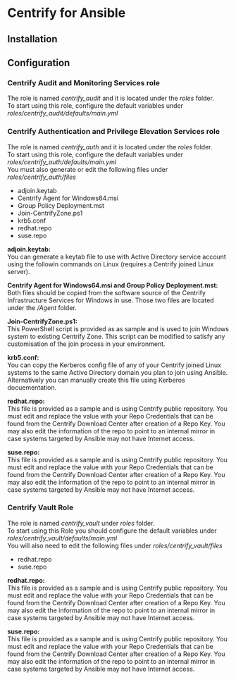 # Centrify for Ansible

## Installation

## Configuration

### Centrify Audit and Monitoring Services role
The role is named *centrify_audit* and it is located under the *roles* folder.  
To start using this role, configure the default variables under *roles/centrify_audit/defaults/main.yml*

### Centrify Authentication and Privilege Elevation Services role
The role is named *centrify_auth* and it is located under the *roles* folder.  
To start using this role, configure the default variables under *roles/centrify_auth/defaults/main.yml*  
You must also generate or edit the following files under *roles/centrify_auth/files*
- adjoin.keytab
- Centrify Agent for Windows64.msi
- Group Policy Deployment.mst
- Join-CentrifyZone.ps1
- krb5.conf
- redhat.repo
- suse.repo

**adjoin.keytab:**  
You can generate a keytab file to use with Active Directory service account using the followin commands on Linux (requires a Centrify joined Linux server).

**Centrify Agent for Windows64.msi and Group Policy Deployment.mst:**  
Both files should be copied from the software source of the Centrify Infrastructure Services for Windows in use. Those two files are located under the */Agent* folder.

**Join-CentrifyZone.ps1:**  
This PowerShell script is provided as as sample and is used to join Windows system to existing Centrify Zone. This script can be modified to satisfy any customisation of the join process in your environment.
 
**krb5.conf:**  
You can copy the Kerberos config file of any of your Centrify joined Linux systems to the same Active Directory domain you plan to join using Ansible. Alternatively you can manually create this file using Kerberos docuementation.

**redhat.repo:**  
This file is provided as a sample and is using Centrify public repository. You must edit and replace the <REPOKEY> value with your Repo Credentials that can be found from the Centrify Download Center after creation of a Repo Key.
You may also edit the information of the repo to point to an internal mirror in case systems targeted by Ansible may not have Internet access.

**suse.repo:**  
This file is provided as a sample and is using Centrify public repository. You must edit and replace the <REPOKEY> value with your Repo Credentials that can be found from the Centrify Download Center after creation of a Repo Key.
You may also edit the information of the repo to point to an internal mirror in case systems targeted by Ansible may not have Internet access.

### Centrify Vault Role
The role is named *centrify_vault* under *roles* folder.  
To start using this Role you should configure the default variables under *roles/centrify_vault/defaults/main.yml*  
You will also need to edit the following files under *roles/centrify_vault/files*
- redhat.repo
- suse.repo

**redhat.repo:**  
This file is provided as a sample and is using Centrify public repository. You must edit and replace the <REPOKEY> value with your Repo Credentials that can be found from the Centrify Download Center after creation of a Repo Key.
You may also edit the information of the repo to point to an internal mirror in case systems targeted by Ansible may not have Internet access.

**suse.repo:**  
This file is provided as a sample and is using Centrify public repository. You must edit and replace the <REPOKEY> value with your Repo Credentials that can be found from the Centrify Download Center after creation of a Repo Key.
You may also edit the information of the repo to point to an internal mirror in case systems targeted by Ansible may not have Internet access.
